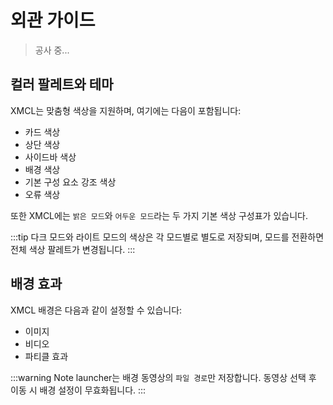 

# 외관 가이드

> 공사 중...

## 컬러 팔레트와 테마

XMCL는 맞춤형 색상을 지원하며, 여기에는 다음이 포함됩니다:

- 카드 색상
- 상단 색상
- 사이드바 색상
- 배경 색상 
- 기본 구성 요소 강조 색상
- 오류 색상

또한 XMCL에는 `밝은 모드`와 `어두운 모드`라는 두 가지 기본 색상 구성표가 있습니다.

:::tip 
다크 모드와 라이트 모드의 색상은 각 모드별로 별도로 저장되며, 모드를 전환하면 전체 색상 팔레트가 변경됩니다.
:::

## 배경 효과

XMCL 배경은 다음과 같이 설정할 수 있습니다:

- 이미지
- 비디오
- 파티클 효과

:::warning Note
launcher는 배경 동영상의 `파일 경로`만 저장합니다. 동영상 선택 후 이동 시 배경 설정이 무효화됩니다.
:::
